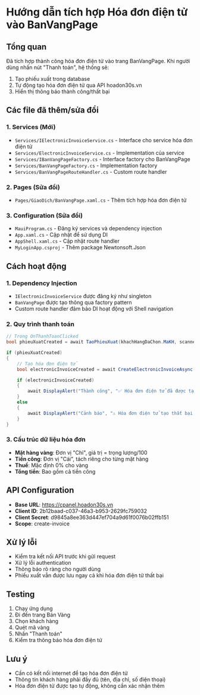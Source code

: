 # Hướng dẫn tích hợp Hóa đơn điện tử vào BanVangPage

## Tổng quan
Đã tích hợp thành công hóa đơn điện tử vào trang BanVangPage. Khi người dùng nhấn nút "Thanh toán", hệ thống sẽ:
1. Tạo phiếu xuất trong database
2. Tự động tạo hóa đơn điện tử qua API hoadon30s.vn
3. Hiển thị thông báo thành công/thất bại

## Các file đã thêm/sửa đổi

### 1. Services (Mới)
- `Services/IElectronicInvoiceService.cs` - Interface cho service hóa đơn điện tử
- `Services/ElectronicInvoiceService.cs` - Implementation của service
- `Services/IBanVangPageFactory.cs` - Interface factory cho BanVangPage
- `Services/BanVangPageFactory.cs` - Implementation factory
- `Services/BanVangPageRouteHandler.cs` - Custom route handler

### 2. Pages (Sửa đổi)
- `Pages/GiaoDich/BanVangPage.xaml.cs` - Thêm tích hợp hóa đơn điện tử

### 3. Configuration (Sửa đổi)
- `MauiProgram.cs` - Đăng ký services và dependency injection
- `App.xaml.cs` - Cập nhật để sử dụng DI
- `AppShell.xaml.cs` - Cập nhật route handler
- `MyLoginApp.csproj` - Thêm package Newtonsoft.Json

## Cách hoạt động

### 1. Dependency Injection
- `IElectronicInvoiceService` được đăng ký như singleton
- `BanVangPage` được tạo thông qua factory pattern
- Custom route handler đảm bảo DI hoạt động với Shell navigation

### 2. Quy trình thanh toán
```csharp
// Trong OnThanhToanClicked
bool phieuXuatCreated = await TaoPhieuXuat(khachHangDaChon.MaKH, scannedItems);

if (phieuXuatCreated)
{
    // Tạo hóa đơn điện tử
    bool electronicInvoiceCreated = await CreateElectronicInvoiceAsync();

    if (electronicInvoiceCreated)
    {
        await DisplayAlert("Thành công", "✅ Hóa đơn điện tử đã được tạo thành công!", "OK");
    }
    else
    {
        await DisplayAlert("Cảnh báo", "⚠️ Hóa đơn điện tử tạo thất bại, nhưng phiếu xuất đã được lưu.", "OK");
    }
}
```

### 3. Cấu trúc dữ liệu hóa đơn
- **Mặt hàng vàng**: Đơn vị "Chỉ", giá trị = trọng lượng/100
- **Tiền công**: Đơn vị "Cái", tách riêng cho từng mặt hàng
- **Thuế**: Mặc định 0% cho vàng
- **Tổng tiền**: Bao gồm cả tiền công

## API Configuration
- **Base URL**: https://cpanel.hoadon30s.vn
- **Client ID**: 2b12baad-c037-46a3-b953-2629fc759032
- **Client Secret**: d9845a8ee363d447ef704a9d61f0076b02ffb151
- **Scope**: create-invoice

## Xử lý lỗi
- Kiểm tra kết nối API trước khi gửi request
- Xử lý lỗi authentication
- Thông báo rõ ràng cho người dùng
- Phiếu xuất vẫn được lưu ngay cả khi hóa đơn điện tử thất bại

## Testing
1. Chạy ứng dụng
2. Đi đến trang Bán Vàng
3. Chọn khách hàng
4. Quét mã vàng
5. Nhấn "Thanh toán"
6. Kiểm tra thông báo hóa đơn điện tử

## Lưu ý
- Cần có kết nối internet để tạo hóa đơn điện tử
- Thông tin khách hàng phải đầy đủ (tên, địa chỉ, số điện thoại)
- Hóa đơn điện tử được tạo tự động, không cần xác nhận thêm 